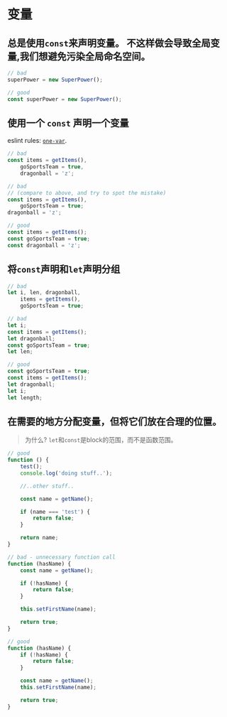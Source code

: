 # 变量

## 总是使用`const`来声明变量。 不这样做会导致全局变量,我们想避免污染全局命名空间。 

```javascript
// bad
superPower = new SuperPower();

// good
const superPower = new SuperPower();
```

## 使用一个 `const` 声明一个变量

eslint rules: [`one-var`](http://eslint.org/docs/rules/one-var.html).

```javascript
// bad
const items = getItems(),
    goSportsTeam = true,
    dragonball = 'z';

// bad
// (compare to above, and try to spot the mistake)
const items = getItems(),
    goSportsTeam = true;
dragonball = 'z';

// good
const items = getItems();
const goSportsTeam = true;
const dragonball = 'z';
```

## 将`const`声明和`let`声明分组

```javascript
// bad
let i, len, dragonball,
    items = getItems(),
    goSportsTeam = true;

// bad
let i;
const items = getItems();
let dragonball;
const goSportsTeam = true;
let len;

// good
const goSportsTeam = true;
const items = getItems();
let dragonball;
let i;
let length;
```

## 在需要的地方分配变量，但将它们放在合理的位置。

> 为什么? `let`和`const`是block的范围，而不是函数范围。

```javascript
// good
function () {
    test();
    console.log('doing stuff..');

    //..other stuff..

    const name = getName();

    if (name === 'test') {
        return false;
    }

    return name;
}

// bad - unnecessary function call
function (hasName) {
    const name = getName();

    if (!hasName) {
        return false;
    }

    this.setFirstName(name);

    return true;
}

// good
function (hasName) {
    if (!hasName) {
        return false;
    }

    const name = getName();
    this.setFirstName(name);

    return true;
}
```



